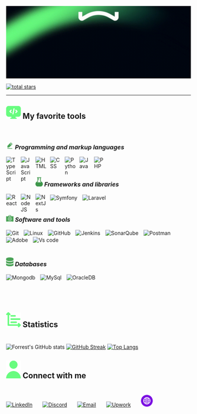 <img src="./icons/wassim.gif" align="center" alt="wassim">

<br>

<!-- <p>TODO : my description</p> -->


<p align="left">
      <a href="https://github.com/wassim249?tab=repositories&sort=stargazers">
         <img alt="total stars" title="Total stars on GitHub" src="https://custom-icon-badges.demolab.com/github/stars/wassim249?color=68FC7F&style=for-the-badge&labelColor=68FC7F&logo=star"/></a>
</p>

---

## <img align="bottom" src="./icons/favorite.svg"  alt="favorite tools" width="40px" /> **My favorite tools**
<br>

### <img align="bottom" src="./icons/programming.svg"  alt="favorite tools" width="20px" /> _Programming and markup languages_
<p>
<img align="left" alt="TypeScript" width="30px" style="padding-right:10px;" src="https://cdn.jsdelivr.net/gh/devicons/devicon/icons/typescript/typescript-plain.svg" />
<img align="left" alt="JavaScript" width="30px" style="padding-right:10px;" src="https://cdn.jsdelivr.net/gh/devicons/devicon/icons/javascript/javascript-plain.svg" />
<img align="left" alt="HTML" width="30px" style="padding-right:10px;" src="https://cdn.jsdelivr.net/gh/devicons/devicon/icons/html5/html5-plain.svg" />
<img align="left" alt="CSS" width="30px" style="padding-right:10px;" src="https://cdn.jsdelivr.net/gh/devicons/devicon/icons/css3/css3-plain.svg" />
<img align="left" alt="Python" width="30px" style="padding-right:10px;" src="https://cdn.jsdelivr.net/gh/devicons/devicon/icons/python/python-plain.svg" />
<img align="left" alt="Java" width="30px" style="padding-right:10px;" src="https://cdn.jsdelivr.net/gh/devicons/devicon/icons/java/java-original.svg"/>
<img align="left" alt="PHP" width="30px" style="padding-right:10px;" src="https://external-content.duckduckgo.com/iu/?u=http%3A%2F%2Fpngimg.com%2Fuploads%2Fphp%2Fphp_PNG18.png&f=1&nofb=1&ipt=b246fb72e4d78b7d8ef05320c1826f444d7f1a6b2bf3bc63e4591eff5aa1b210&ipo=images" />
</p>
<br>

#
### <img align="bottom" src="./icons/frameworks.svg"  alt="favorite tools" width="20px" /> _Frameworks and libraries_
<p>
<img align="left" alt="React" width="30px" style="padding-right:10px;" src="https://cdn.jsdelivr.net/gh/devicons/devicon/icons/react/react-original.svg" />
<img align="left" alt="NodeJS" width="30px" style="padding-right:10px;" src="https://cdn.jsdelivr.net/gh/devicons/devicon/icons/nodejs/nodejs-original.svg" />
<img align="left" alt="NextJs" width="30px" style="padding-right:10px;" src="https://external-content.duckduckgo.com/iu/?u=https%3A%2F%2Fpluspng.com%2Fimg-png%2Fnext-logo-png-build-a-universal-javascript-app-with-next-js-280.png&f=1&nofb=1&ipt=a28f9935c34ca540ddb1f7d67732159d4c59dcacbf024c8b4d6bce45775afcba&ipo=images"/>
<img align="center" alt="Symfony" width="30px" style="padding-right:10px;" src="https://external-content.duckduckgo.com/iu/?u=https%3A%2F%2Fsymfony.com%2Flogos%2Fsymfony_white_03.png&f=1&nofb=1&ipt=1b0f8743e6f3b6998ab8641ab1441258c506a10459df0cf04c10672adbcaa217&ipo=images"/>
<img align="center" alt="Laravel" width="30px" style="padding-right:10px;" src="https://external-content.duckduckgo.com/iu/?u=https%3A%2F%2Flogodix.com%2Flogo%2F2150926.png&f=1&nofb=1&ipt=6c0e614787d286489263332d4523bedad1a3275ca6a6ef17f136b4178acfe0e4&ipo=images"/>
</p>


#
### <img align="bottom" src="./icons/tools.svg"  alt="favorite tools" width="20px" /> _Software and tools_
<p>
<img align="center" alt="Git" width="30px" style="padding-right:10px;" src="https://cdn.jsdelivr.net/gh/devicons/devicon/icons/git/git-original.svg" />
<img align="center" alt="Linux" width="30px" style="padding-right:10px;" src="https://cdn.jsdelivr.net/gh/devicons/devicon/icons/linux/linux-original.svg" />
<img align="center" alt="GitHub" width="30px" style="padding-right:10px;" src="https://cdn.jsdelivr.net/gh/devicons/devicon/icons/github/github-original.svg" />
<img align="center" alt="Jenkins" width="30px" style="padding-right:10px;" src="https://external-content.duckduckgo.com/iu/?u=https%3A%2F%2F1.bp.blogspot.com%2F-rQ70BFa26fo%2FXuz5obVh5TI%2FAAAAAAAAVU8%2FsPq_JiH52xUkqk2zFV5wqWrrotaVp2sOACK4BGAsYHg%2Fs1600%2FjenkinsLogo1.png&f=1&nofb=1&ipt=9e4d762d92b1d969f77b1dba1f0860ce4dec67e52b5001cf5b974258c273417d&ipo=images" />
<img align="center" alt="SonarQube" width="80px" style="padding-right:10px;" src="https://external-content.duckduckgo.com/iu/?u=https%3A%2F%2Fwiki.eclipse.org%2Fimages%2F8%2F88%2FSonarqube.png&f=1&nofb=1&ipt=5d4ba4968a050283cb93c52f78ba9cd8292177fc6921bce2bb405e3d20b44e99&ipo=images" />
<img align="center" alt="Postman" width="40px" style="padding-right:10px;" src="https://external-content.duckduckgo.com/iu/?u=http%3A%2F%2Fww1.prweb.com%2Fprfiles%2F2018%2F10%2F05%2F15812110%2Fpostman-logo-vert-2018.png&f=1&nofb=1&ipt=da17c254981ef1502c2b24777491b17ba8fd334d0b89425358f3584724dc5c61&ipo=images" />
<img align="center" alt="Adobe" width="40px" style="padding-right:10px;" src="https://external-content.duckduckgo.com/iu/?u=https%3A%2F%2Flogos-world.net%2Fwp-content%2Fuploads%2F2020%2F06%2FAdobe-Emblem.png&f=1&nofb=1&ipt=53802f7654438a8c862679ea5287c26d122e91109c3375032d65c4e3ee769a29&ipo=images" />
<img align="center" alt="Vs code" width="40px" style="padding-right:10px;" src="https://external-content.duckduckgo.com/iu/?u=https%3A%2F%2Fmobilemancerblog.blob.core.windows.net%2Fblog%2F2020%2F08%2Fvs-code-logo-transp.png&f=1&nofb=1&ipt=0a06a119a2ddf372cbb72abbcaa1e17701fd43c45af9431110b4b3d19727c8b0&ipo=images" />
</p>


#
### <img align="bottom" src="./icons/db.svg"  alt="favorite tools" width="20px" /> _Databases_
<p>
<img align="center" alt="Mongodb" width="40px" style="padding-right:10px;" src="https://external-content.duckduckgo.com/iu/?u=http%3A%2F%2Fpluspng.com%2Fimg-png%2Flogo-mongodb-png-mongo-db-badge-sticker-600.png&f=1&nofb=1&ipt=76d99bda01daade91b809080cf65df4bc02bed76c044487ca576ad8f1efb3f70&ipo=images" />
<img align="center" alt="MySql" width="40px" style="padding-right:10px;" src="https://external-content.duckduckgo.com/iu/?u=https%3A%2F%2Flogos-download.com%2Fwp-content%2Fuploads%2F2016%2F05%2FMySQL_logo_logotype.png&f=1&nofb=1&ipt=184f61c38e0b0a3b765d1f025d91cd861ca160f641ba19052944b6a1fdb09f46&ipo=images" />
<img align="center" alt="OracleDB" width="40px" style="padding-right:10px;" src="https://external-content.duckduckgo.com/iu/?u=https%3A%2F%2Fallvectorlogo.com%2Fimg%2F2017%2F02%2Foracle-database-logo.png&f=1&nofb=1&ipt=cb67ccced94b52fb6d949fbe9c5826ab7a72be8874f95f9697b2a9b9d227f608&ipo=images" />
</p>

#
<br>


## <img align="bottom" src="./icons/stats.svg"  alt="favorite tools" width="40px" />  **Statistics**
#
![Forrest's GitHub stats](https://github-readme-stats.vercel.app/api?username=wassim249&show_icons=true&theme=vue-dark&border_color=3DA47A&border_radius=8)
[![GitHub Streak](https://streak-stats.demolab.com?user=wassim249&theme=vue-dark&border_radius=8&border=3DA47A)](https://git.io/streak-stats)
[![Top Langs](https://github-readme-stats.vercel.app/api/top-langs/?username=wassim249&theme=vue-dark)](https://github.com/anuraghazra/github-readme-stats)
<br>


## <img align="bottom" src="./icons/connect.svg"  alt="Connect with me" width="40px" /> **Connect with me**
#

<p align="left">
  <a href="https://www.linkedin.com/in/wassim-elbakkouri"><img width="32px" alt="LinkedIn" title="LinkedIn" src="https://external-content.duckduckgo.com/iu/?u=https%3A%2F%2Fcdn.freebiesupply.com%2Flogos%2Flarge%2F2x%2Flinkedin-icon-logo-png-transparent.png&f=1&nofb=1&ipt=70eafae67dc9cf5578cf9ae4999ed76fadde13dd88444613f5707ea9963dc646&ipo=images"/></a>
  &#8287;&#8287;&#8287;&#8287;&#8287;
  <a href="https://www.linkedin.com/in/wassim-elbakkouri"><img width="32px" alt="Discord" title="Discord" src="https://external-content.duckduckgo.com/iu/?u=https%3A%2F%2Fpnggrid.com%2Fwp-content%2Fuploads%2F2021%2F05%2FDiscord-Logo-Circle-2048x2048.png&f=1&nofb=1&ipt=5c1cbd090a4a3a351040319335bd21d68ae8a556fd900315a58379d6820448fc&ipo=images"/></a>
  &#8287;&#8287;&#8287;&#8287;&#8287;
  <a href="mailto:wassim.elbakkouri@yahoo.com"><img width="32px" alt="Email" title="Email" src="https://external-content.duckduckgo.com/iu/?u=https%3A%2F%2Fcdn3.iconfinder.com%2Fdata%2Ficons%2Fminimal-utility%2F512%2Fmail.png&f=1&nofb=1&ipt=78f5234f1d818257e112a1d819c26d6ffb0666ae199eac7e8ca786f349d0289b&ipo=images"/></a>
  &#8287;&#8287;&#8287;&#8287;&#8287;
  <a href="https://www.upwork.com/freelancers~016a67fdc91b0862ae?viewMode=1"><img width="32px" alt="Upwork" title="Upwork" src="https://external-content.duckduckgo.com/iu/?u=https%3A%2F%2Fsoftonix.org%2Fimg%2Fupwork-small-logo.png&f=1&nofb=1&ipt=0290802d44c9e402ddc4ae6356ce4248ab171d76cf690c665465f75898df5bd7&ipo=images"/></a>
  &#8287;&#8287;&#8287;&#8287;&#8287;
  <a href="#"><img width="32px" alt="Website" title="Website" src="./icons/webste.svg"/></a>
  &#8287;&#8287;&#8287;&#8287;&#8287;
  

  
</p>

#

[website]: https://wassimelbakkouri.com

